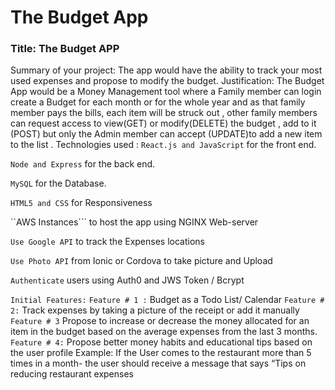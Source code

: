# The Budget App 

### Title: The Budget APP
Summary of your project: The app would have the ability to track your most used expenses and propose to modify the budget.
Justification: The Budget App would be a Money Management tool where a Family member can login create a Budget for each month or for the whole year and as that family member pays the bills, each item will be struck out , other family members can request access to view(GET) or modify(DELETE) the budget , add to it (POST) but only the Admin member can accept (UPDATE)to add a new item to the list .
Technologies used :
``` React.js and JavaScript ```  for the front end.

```Node and Express``` for the back end.

```MySQL``` for the Database.

```HTML5 and CSS``` for Responsiveness

``AWS Instances``` to host the app using NGINX Web-server

```Use Google API``` to track the Expenses locations

```Use Photo API``` from Ionic or Cordova to take picture and Upload

```Authenticate``` users using Auth0 and JWS Token / Bcrypt

```Initial Features:```
```Feature # 1 :```
Budget as a Todo List/ Calendar
```Feature # 2:```
Track expenses by taking a picture of the receipt or add it manually
```Feature # 3```
Propose to increase or decrease the money allocated for an item in the
budget based on the average expenses from the last 3 months.
```Feature # 4:```
 Propose better money habits and educational tips based on the user profile
 Example:  If the User comes to the restaurant more than 5 times in a month-
 the user should receive a message that says “Tips on reducing restaurant expenses

